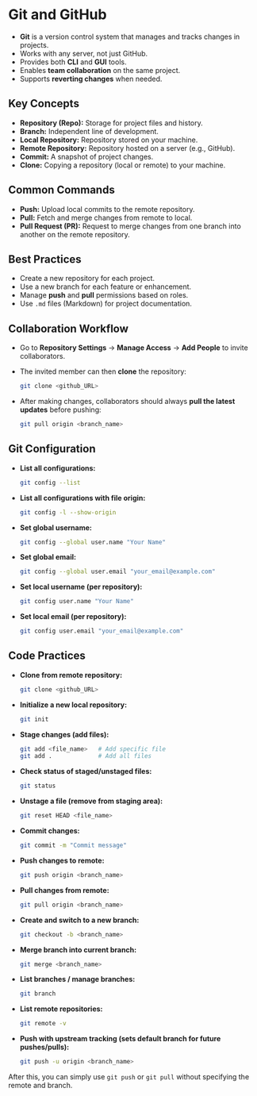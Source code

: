 # Git and GitHub

* **Git** is a version control system that manages and tracks changes in projects.
* Works with any server, not just GitHub.
* Provides both **CLI** and **GUI** tools.
* Enables **team collaboration** on the same project.
* Supports **reverting changes** when needed.

## Key Concepts

* **Repository (Repo):** Storage for project files and history.
* **Branch:** Independent line of development.
* **Local Repository:** Repository stored on your machine.
* **Remote Repository:** Repository hosted on a server (e.g., GitHub).
* **Commit:** A snapshot of project changes.
* **Clone:** Copying a repository (local or remote) to your machine.

## Common Commands

* **Push:** Upload local commits to the remote repository.
* **Pull:** Fetch and merge changes from remote to local.
* **Pull Request (PR):** Request to merge changes from one branch into another on the remote repository.

## Best Practices

* Create a new repository for each project.
* Use a new branch for each feature or enhancement.
* Manage **push** and **pull** permissions based on roles.
* Use `.md` files (Markdown) for project documentation.

## Collaboration Workflow

* Go to **Repository Settings** → **Manage Access** → **Add People** to invite collaborators.
* The invited member can then **clone** the repository:

  ```bash
  git clone <github_URL>
  ```
* After making changes, collaborators should always **pull the latest updates** before pushing:

  ```bash
  git pull origin <branch_name>
  ```

## Git Configuration

* **List all configurations:**

  ```bash
  git config --list
  ```

* **List all configurations with file origin:**

  ```bash
  git config -l --show-origin
  ```

* **Set global username:**

  ```bash
  git config --global user.name "Your Name"
  ```

* **Set global email:**

  ```bash
  git config --global user.email "your_email@example.com"
  ```

* **Set local username (per repository):**

  ```bash
  git config user.name "Your Name"
  ```

* **Set local email (per repository):**

  ```bash
  git config user.email "your_email@example.com"
  ```


## Code Practices

* **Clone from remote repository:**

  ```bash
  git clone <github_URL>
  ```

* **Initialize a new local repository:**

  ```bash
  git init
  ```

* **Stage changes (add files):**

  ```bash
  git add <file_name>   # Add specific file
  git add .             # Add all files
  ```

* **Check status of staged/unstaged files:**

  ```bash
  git status
  ```

* **Unstage a file (remove from staging area):**

  ```bash
  git reset HEAD <file_name>
  ```

* **Commit changes:**

  ```bash
  git commit -m "Commit message"
  ```

* **Push changes to remote:**

  ```bash
  git push origin <branch_name>
  ```

* **Pull changes from remote:**

  ```bash
  git pull origin <branch_name>
  ```

* **Create and switch to a new branch:**

  ```bash
  git checkout -b <branch_name>
  ```

* **Merge branch into current branch:**

  ```bash
  git merge <branch_name>
  ```

* **List branches / manage branches:**

  ```bash
  git branch
  ```
* **List remote repositories:**

  ```bash
  git remote -v
  ```

* **Push with upstream tracking (sets default branch for future pushes/pulls):**

  ```bash
  git push -u origin <branch_name>
  ```

After this, you can simply use `git push` or `git pull` without specifying the remote and branch.
